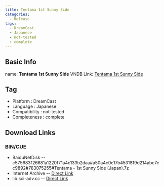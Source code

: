 ```yaml
---
title: Tentama 1st Sunny Side
categories:
  - Release
tags:
  - DreamCast
  - Japanese
  - not-tested
  - complete
---
```

## Basic Info

name: **Tentama 1st Sunny Side**
VNDB Link: [Tentama 1st Sunny Side](https://vndb.org/r23983)

## Tag
 - Platform : DreamCast
 - Language : Japanese
 - Compatibility : not-tested
 - Completeness : complete

## Download Links
### BIN/CUE
 - BaiduNetDisk
 -- c575683126681a1220f71a4c133b2daa#a50a4c0e17b4531819d214abe7cc9892#783075255#Tentama - 1st Sunny Side (Japan).7z
 - Internet Archive
 -- [Direct Link](https://archive.org/download/sega_dreamcast/Tentama%20-%201st%20Sunny%20Side%20%28Japan%29.zip)
 - lib.sci-adv.cc
 -- [Direct Link](https://pan.mcseekeri.top/api/raw/?path=/K%E7%A4%BE%E6%95%B4%E5%90%88/Tentama%20-%201st%20Sunny%20Side%20%28Japan%29.7z)